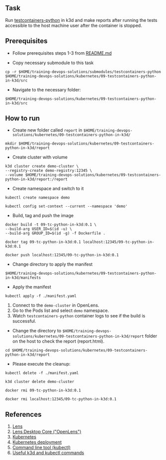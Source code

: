 ## Task

Run [testcontainers-python](https://github.com/testcontainers/testcontainers-python) in k3d and make reports after running the tests accessible to the host machine user after the container is stopped.

## Prerequisites

- Follow prerequisites steps 1-3 from [README.md](../../README.md)

- Copy necessary submodule to this task

```
cp -r $HOME/training-devops-solutions/submodules/testcontainers-python $HOME/training-devops-solutions/kubernetes/09-testcontainers-python-in-k3d/src
```

- Navigate to the necessary folder:

```
$HOME/training-devops-solutions/kubernetes/09-testcontainers-python-in-k3d/src
```

## How to run

- Create new folder called `report` in `$HOME/training-devops-solutions/kubernetes/09-testcontainers-python-in-k3d/`

```
mkdir $HOME/training-devops-solutions/kubernetes/09-testcontainers-python-in-k3d/report
```

- Create cluster with volume

```
k3d cluster create demo-cluster \
--registry-create demo-registry:12345 \
--volume $HOME/training-devops-solutions/kubernetes/09-testcontainers-python-in-k3d/report:/report
```

- Create namespace and switch to it

```
kubectl create namespace demo
```

```
kubectl config set-context --current --namespace 'demo'
```

- Build, tag and push the image

```
docker build -t 09-tc-python-in-k3d:0.1 \
--build-arg USER_ID=$(id -u) \
--build-arg GROUP_ID=$(id -g) -f Dockerfile .
```

```
docker tag 09-tc-python-in-k3d:0.1 localhost:12345/09-tc-python-in-k3d:0.1
```

```
docker push localhost:12345/09-tc-python-in-k3d:0.1
```

- Change directory to apply the manifest

```
$HOME/training-devops-solutions/kubernetes/09-testcontainers-python-in-k3d/manifests
```

- Apply the manifest

```
kubectl apply -f ./manifest.yaml
```

1. Connect to the `demo-cluster` in OpenLens.
2. Go to the Pods list and select `demo` namespace.
3. Watch `testcontainers-python` container logs to see if the build is successful.

- Change the directory to `$HOME/training-devops-solutions/kubernetes/09-testcontainers-python-in-k3d/report` folder on the host to check the report (report.html).

```
cd $HOME/training-devops-solutions/kubernetes/09-testcontainers-python-in-k3d/report
```

- Please execute the cleanup:

```
kubectl delete -f ./manifest.yaml
```

```
k3d cluster delete demo-cluster
```

```
docker rmi 09-tc-python-in-k3d:0.1
```

```
docker rmi localhost:12345/09-tc-python-in-k3d:0.1
```

## References

1. [Lens](https://k8slens.dev/)
2. [Lens Desktop Core ("OpenLens")](https://github.com/lensapp/lens)
3. [Kubernetes](https://kubernetes.io/)
4. [Kubernetes deployment](https://kubernetes.io/docs/concepts/workloads/controllers/deployment/)
5. [Command line tool (kubectl)](https://kubernetes.io/docs/reference/kubectl/)
6. [Useful k3d and kubectl commands](https://ramigs.dev/blog/useful-k3d-and-kubectl-commands/)
